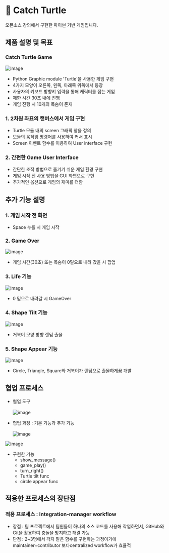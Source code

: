 # 🐢 Catch Turtle
오픈소스 강의에서 구현한 파이썬 기반 게임입니다.

## 제품 설명 및 목표 
### Catch Turtle Game
![image](https://github.com/user-attachments/assets/6f548874-b437-4560-819c-a5246e1991cb)
- Python Graphic module 'Turtle'을 사용한 게임 구현
- 4가지 모양이 오른쪽, 왼쪽, 아래쪽 위쪽에서 등장
- 사용자의 키보드 방향키 입력을 통해 캐릭터를 잡는 게임
- 제한 시간 30초 내에 진행
- 게임 진행 시 10개의 목숨이 존재
  
### 1. 2차원 좌표의 캔버스에서 게임 구현
- Turtle 모듈 내의 screen 그래픽 창을 정의
- 모듈의 움직임 명령어를 사용하여 커서 표시
- Screen 이벤트 함수를 이용하여 User interface 구현

### 2. 간편한 Game User Interface
- 간단한 조작 방법으로 즐기기 쉬운 게임 환경 구현
- 게임 시작 전 사용 방법을 GUI 화면으로 구현
- 추가적인 옵션으로 게임의 재미를 더함
  
## 추가 기능 설명
### 1. 게임 시작 전 화면
- Space 누를 시 게임 시작
### 2. Game Over 
![image](https://github.com/user-attachments/assets/e5a79930-b22a-459e-903a-d126b3e0659c)
- 게임 시간(30초) 또는 목숨이 0밑으로 내려 갔을 시 팝업
### 3. Life 기능
![image](https://github.com/user-attachments/assets/9c2a0e5c-ecd8-468a-a0e9-a04a44e3d8ec)
- 0 밑으로 내려갈 시 GameOver
### 4. Shape Tilt 기능
![image](https://github.com/user-attachments/assets/078ea2c2-6311-48c2-8028-9ec97aceee75)
- 거북이 모양 방향 랜덤 출몰
### 5. Shape Appear 기능
![image](https://github.com/user-attachments/assets/f48c6e07-a253-4598-a806-a4e870f74ecb)
- Circle, Triangle, Square와 거북이가 랜덤으로 출몰하게끔 개발
## 협업 프로세스 
- 협업 도구<br><br>
![image](https://github.com/user-attachments/assets/9fe0ef34-33cf-4e7c-be37-2123c5682ac3)

- 협업 과정 : 기본 기능과 추가 기능<br><br>
![image](https://github.com/user-attachments/assets/2538fe61-45c9-43b7-86dc-1a0a12281db8) <br>

![image](https://github.com/user-attachments/assets/d6b014c6-1067-432f-b510-4fe51646bfc1)<br>

- 구현한 기능
  - show_message()
  - game_play()
  - turn_right()
  - Turtle tilt func
  - circle appear func<br>
    
## 적용한 프로세스의 장단점
### 적용 프로세스 : Integration-manager workflow<br>
  - 장점 : 팀 프로젝트에서 팀원들이 하나의 소스 코드를 사용해 작업하면서, GitHub와 Git을 활용하여 충돌을 방지하고 해결 가능<br>
  - 단점 : 2~3명에서 각자 맡은 함수를 구현하는 과정이기에 maintainer+contributor 보다centralized workflow가 효율적
